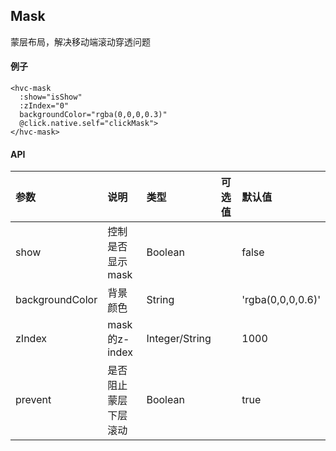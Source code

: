 ## Mask
蒙层布局，解决移动端滚动穿透问题

#### 例子
```
<hvc-mask
  :show="isShow"
  :zIndex="0"
  backgroundColor="rgba(0,0,0,0.3)"
  @click.native.self="clickMask">
</hvc-mask>
```

#### API

| 参数 | 说明 | 类型 | 可选值 | 默认值 |
| :------------ | :------------ | :------------ | :------------ |:------------ |
| show  |控制是否显示mask|Boolean|   | false |
| backgroundColor  |背景颜色|String|   | 'rgba(0,0,0,0.6)' |
| zIndex  |	mask的z-index|Integer/String|   | 1000 |
| prevent |是否阻止蒙层下层滚动|Boolean|   | true |
